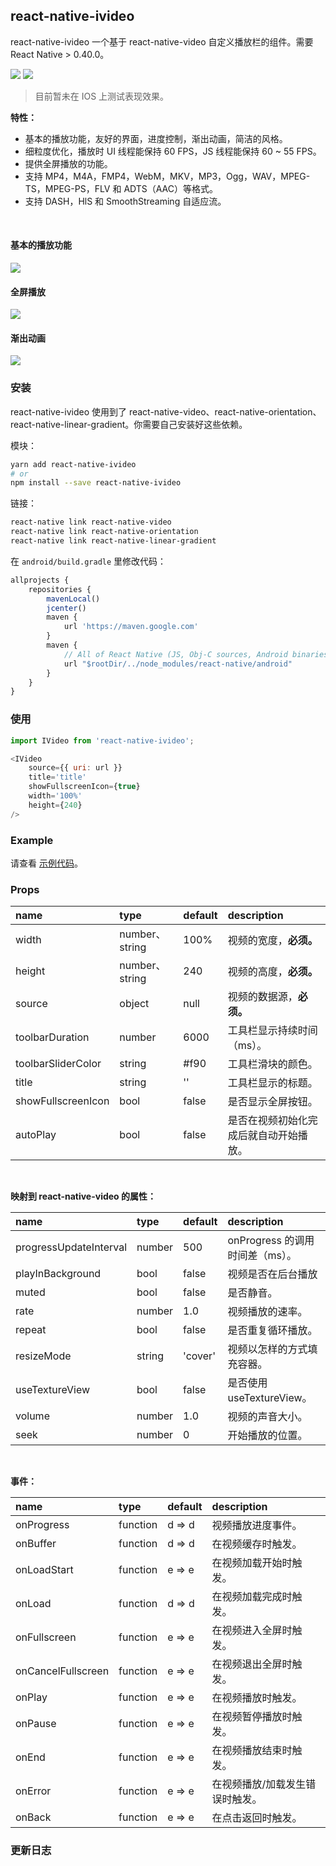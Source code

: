 
## react-native-ivideo
react-native-ivideo 一个基于 react-native-video 自定义播放栏的组件。需要 React Native > 0.40.0。

<a href="https://www.npmjs.com/package/react-native-ivideo"><img src="https://img.shields.io/npm/v/react-native-ivideo.svg?style=flat-square"></a>
<a href="https://www.npmjs.com/package/react-native-ivideo"><img src="https://img.shields.io/npm/dm/react-native-ivideo.svg?style=flat-square"></a>


> 目前暂未在  IOS 上测试表现效果。

__特性：__
- 基本的播放功能，友好的界面，进度控制，渐出动画，简洁的风格。
- 细粒度优化，播放时 UI 线程能保持 60 FPS，JS 线程能保持 60 ~ 55 FPS。
- 提供全屏播放的功能。
- 支持 MP4，M4A，FMP4，WebM，MKV，MP3，Ogg，WAV，MPEG-TS，MPEG-PS，FLV 和 ADTS（AAC）等格式。
- 支持 DASH，HlS 和 SmoothStreaming 自适应流。


<br />

#### 基本的播放功能

![](./image/index.png)

#### 全屏播放

![](./image/full.gif)

#### 渐出动画

![](./image/demo.gif)

### 安装
react-native-ivideo 使用到了 react-native-video、react-native-orientation、react-native-linear-gradient。你需要自己安装好这些依赖。

模块：

```bash
yarn add react-native-ivideo
# or
npm install --save react-native-ivideo
```

链接：

```bash
react-native link react-native-video
react-native link react-native-orientation
react-native link react-native-linear-gradient
```

在 `android/build.gradle` 里修改代码：

```js
allprojects {
    repositories {
        mavenLocal()
        jcenter()
        maven {
            url 'https://maven.google.com'
        }
        maven {
            // All of React Native (JS, Obj-C sources, Android binaries) is installed from npm
            url "$rootDir/../node_modules/react-native/android"
        }
    }
}
```

### 使用

```js
import IVideo from 'react-native-ivideo';

<IVideo
    source={{ uri: url }}
    title='title'
    showFullscreenIcon={true}
    width='100%'
    height={240}
/>
```

### Example
请查看 [示例代码](./example/index.js)。

### Props

| name               | type          | default | description         |
| :----------------- | :------------ | :------ | :------------------ |
| width              | number、string | 100%    | 视频的宽度，__必须。__       |
| height             | number、string | 240     | 视频的高度，__必须。__       |
| source             | object        | null    | 视频的数据源，__必须。__      |
| toolbarDuration    | number        | 6000    | 工具栏显示持续时间（ms）。      |
| toolbarSliderColor | string        | #f90    | 工具栏滑块的颜色。           |
| title              | string        | ''      | 工具栏显示的标题。           |
| showFullscreenIcon | bool          | false   | 是否显示全屏按钮。           |
| autoPlay           | bool          | false   | 是否在视频初始化完成后就自动开始播放。 |

<br />

__映射到 react-native-video 的属性：__

| name                   | type   | default | description          |
| :--------------------- | :----- | :------ | :------------------- |
| progressUpdateInterval | number | 500     | onProgress 的调用时间差（ms）。  |
| playInBackground       | bool   | false   | 视频是否在后台播放            |
| muted                  | bool   | false   | 是否静音。                |
| rate                   | number | 1.0     | 视频播放的速率。             |
| repeat                 | bool   | false   | 是否重复循环播放。            |
| resizeMode             | string | 'cover' | 视频以怎样的方式填充容器。        |
| useTextureView         | bool   | false   | 是否使用 useTextureView。 |
| volume                 | number | 1.0     | 视频的声音大小。             |
| seek                   | number | 0       | 开始播放的位置。             |

<br />

__事件：__

| name               | type     | default | description      |
| :----------------- | :------- | :------ | :--------------- |
| onProgress         | function | d => d  | 视频播放进度事件。        |
| onBuffer           | function | d => d  | 在视频缓存时触发。        |
| onLoadStart        | function | e => e  | 在视频加载开始时触发。      |
| onLoad             | function | d => d  | 在视频加载完成时触发。      |
| onFullscreen       | function | e => e  | 在视频进入全屏时触发。      |
| onCancelFullscreen | function | e => e  | 在视频退出全屏时触发。      |
| onPlay             | function | e => e  | 在视频播放时触发。        |
| onPause            | function | e => e  | 在视频暂停播放时触发。      |
| onEnd              | function | e => e  | 在视频播放结束时触发。      |
| onError            | function | e => e  | 在视频播放/加载发生错误时触发。 |
| onBack             | function | e => e  | 在点击返回时触发。 |


### 更新日志
